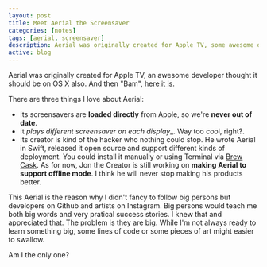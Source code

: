 ```yaml
---
layout: post
title: Meet Aerial the Screensaver
categories: [notes]
tags: [aerial, screensaver]
description: Aerial was originally created for Apple TV, some awesome developer thought that it should be on OS X also.
active: blog
---
```


Aerial was originally created for Apple TV, an awesome developer thought it should be on OS X also. And then "Bam", [here it is](https://github.com/JohnCoates/Aerial "Apple TV Aerial Screensaver for Mac").
<!--more-->

There are three things I love about Aerial:

* Its screensavers are __loaded directly__ from Apple, so we're __never out of date__.
* It _plays different screensaver on each display__. Way too cool, right?.
* Its creator is kind of the hacker who nothing could stop. He wrote Aerial in Swift, released it open source and support different kinds of deployment. You could install it manually or using Terminal via [Brew Cask](https://caskroom.github.io/ "Brew Cask"). As for now, Jon the Creator is still working on __making Aerial to support offline mode__. I think he will never stop making his products better.

This Aerial is the reason why I didn't fancy to follow big persons but developers on Github and artists on Instagram. Big persons would teach me both big words and very pratical success stories. I knew that and appreciated that. The problem is they are big. While I'm not always ready to learn something big, some lines of code or some pieces of art might easier to swallow.

Am I the only one?

